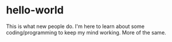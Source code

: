 hello-world
===========

This is what new people do.
I'm here to learn about some coding/programming to keep my mind working.
More of the same.
